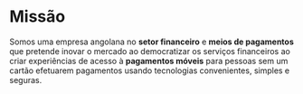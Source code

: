 # Missão

Somos uma empresa angolana no **setor financeiro** e **meios de pagamentos** que pretende inovar o mercado ao democratizar os serviços financeiros ao criar experiências de acesso à **pagamentos móveis** para pessoas sem um cartão efetuarem pagamentos usando tecnologias convenientes, simples e seguras.